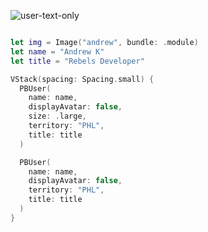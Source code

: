 ![user-text-only](https://github.com/powerhome/playbook/assets/54749071/ba04df54-6590-4db6-ad32-38932a08aced)


```swift

let img = Image("andrew", bundle: .module)
let name = "Andrew K"
let title = "Rebels Developer"

VStack(spacing: Spacing.small) {
  PBUser(
    name: name,
    displayAvatar: false,
    size: .large,
    territory: "PHL",
    title: title
  )

  PBUser(
    name: name,
    displayAvatar: false,
    territory: "PHL",
    title: title
  )
}

```
